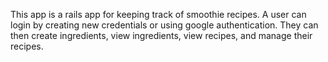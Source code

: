 This app is a rails app for keeping track of smoothie recipes. A user can login by creating new credentials or using google authentication. They can then create ingredients, view ingredients, view recipes, and manage their recipes.
